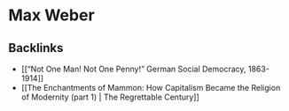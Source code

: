 # Max Weber



<a id="org1da9934"></a>

## Backlinks

-   [[&ldquo;Not One Man! Not One Penny!&rdquo; German Social Democracy, 1863-1914]]
-   [[The Enchantments of Mammon: How Capitalism Became the Religion of Modernity (part 1) | The Regrettable Century]]
